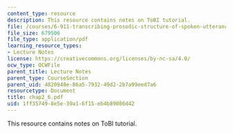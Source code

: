 ```yaml
---
content_type: resource
description: This resource contains notes on ToBI tutorial.
file: /courses/6-911-transcribing-prosodic-structure-of-spoken-utterances-with-tobi-january-iap-2006/1ff357498e5e39a16f15eb4b89086d42_chap2_6.pdf
file_size: 679506
file_type: application/pdf
learning_resource_types:
- Lecture Notes
license: https://creativecommons.org/licenses/by-nc-sa/4.0/
ocw_type: OCWFile
parent_title: Lecture Notes
parent_type: CourseSection
parent_uid: 4820948e-86a5-7932-49d2-2b7a99eed7a6
resourcetype: Document
title: chap2_6.pdf
uid: 1ff35749-8e5e-39a1-6f15-eb4b89086d42
---
```

This resource contains notes on ToBI tutorial.